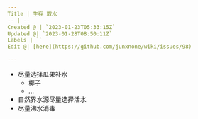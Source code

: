 ```yaml
---
Title | 生存 取水
-- | --
Created @ | `2023-01-23T05:33:15Z`
Updated @| `2023-01-28T08:50:11Z`
Labels | ``
Edit @| [here](https://github.com/junxnone/wiki/issues/98)

---
```

- 尽量选择瓜果补水
  -  椰子
  - ...
- 自然界水源尽量选择活水
- 尽量沸水消毒

